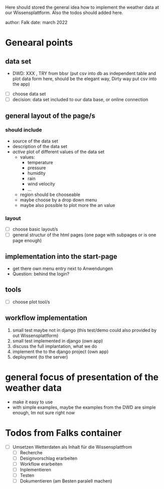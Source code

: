 Here should stored the general idea how to implement the weather data at our
Wissensplattform. Also the todos should added here.

author: Falk
date: march 2022

# Genearal points

## data set
- DWD: XXX , TRY from bbsr (put csv into db as independent table and plot data form here,
  should be the elegant way, Dirty way put csv into the app)
- [ ] choose data set
- [ ] decision: data set included to our data base, or online connection  
## general layout of the page/s
### should include
- source of the data set
- description of the data set
- *active* plot of different values of the data set
  - values: 
    - temperature
    - pressure
    - humidity
    - rain
    - wind velocity
    - ...
  - region should be chooseable
  - maybe choose by a drop down menu
  - maybe also possible to plot more the an value 
### layout
- [ ] choose basic layout/s
- [ ] general structur of the html pages (one page with subpages or is one page
      enough)
## implementation into the start-page
- get there own menu entry next to Anwendungen
- Question: behind the login?
## tools
- [ ] choose plot tool/s


## workflow implementation
1. small test maybe not in django (this test/demo could also provided by out
   Wissensplattform)
2. small test implemented in django (own app)
3. discuss the full implantation, what we do 
4. implement the to the django project (own app) 
5. deployment (to the server)

# general focus of presentation of the weather data
- make it easy to use 
- with simple examples, maybe the examples from the DWD are simple enough, Im not sure right now

# Todos from Falks container
- [ ] Umsetzen Wetterdaten als Inhalt für die Wissensplattfrom
  - [ ] Recherche
  - [ ] Designvorschlag erarbeiten
  - [ ] Workflow erarbeiten
  - [ ] Inplementieren
  - [ ] Testen
  - [ ] Dokumentieren (am Besten paralell machen)
